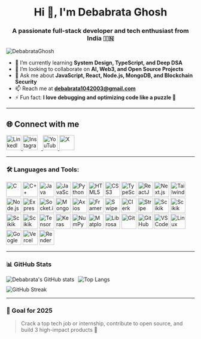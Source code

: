 <h1 align="center">Hi 👋, I'm Debabrata Ghosh</h1>
<h3 align="center">A passionate full-stack developer and tech enthusiast from India 🇮🇳</h3>

<p align="left"> <img src="https://komarev.com/ghpvc/?username=DebabrataGhosh&label=Profile%20views&color=0e75b6&style=flat" alt="DebabrataGhosh" /> </p>

- 🌱 I’m currently learning **System Design, TypeScript, and Deep DSA**  
- 👯 I’m looking to collaborate on **AI, Web3, and Open Source Projects**  
- 💬 Ask me about **JavaScript, React, Node.js, MongoDB, and Blockchain Security**  
- 📫 Reach me at **debabrata1042003@gmail.com**  
- ⚡ Fun fact: **I love debugging and optimizing code like a puzzle 🧩**

---

## 🌐 Connect with me

<p align="left">
  <a href="https://www.linkedin.com/in/debabrataghosh" target="_blank">
    <img src="https://encrypted-tbn0.gstatic.com/images?q=tbn:ANd9GcRokEYt0yyh6uNDKL8uksVLlhZ35laKNQgZ9g&s" alt="LinkedIn" height="40" width="40" />
  </a>
  <a href="https://www.instagram.com/yourusername" target="_blank">
    <img src="https://upload.wikimedia.org/wikipedia/commons/thumb/9/95/Instagram_logo_2022.svg/1200px-Instagram_logo_2022.svg.png" alt="Instagram" height="40" width="40" style="margin-right: 10px;" />
  </a>
  <a href="https://www.youtube.com/@yourchannel" target="_blank">
    <img src="https://upload.wikimedia.org/wikipedia/commons/thumb/0/09/YouTube_full-color_icon_%282017%29.svg/2560px-YouTube_full-color_icon_%282017%29.svg.png" alt="YouTube" height="40" width="40" />
  </a>
  <a href="https://x.com/debabrataghosh" target="_blank">
    <img src="https://upload.wikimedia.org/wikipedia/commons/thumb/b/b7/X_logo.jpg/1200px-X_logo.jpg" alt="X" height="40"  width="40" />
  </a>
</p>


---

### 🛠️ Languages and Tools:

<p align="left">
  <!-- Languages -->
  <img src="https://cdn.jsdelivr.net/gh/devicons/devicon/icons/c/c-original.svg" alt="C" width="40" height="40"/>
  <img src="https://cdn.jsdelivr.net/gh/devicons/devicon/icons/cplusplus/cplusplus-original.svg" alt="C++" width="40" height="40"/>
  <img src="https://cdn.jsdelivr.net/gh/devicons/devicon/icons/java/java-original.svg" alt="Java" width="40" height="40"/>
  <img src="https://cdn.jsdelivr.net/gh/devicons/devicon/icons/javascript/javascript-original.svg" alt="JavaScript" width="40" height="40"/>
  <img src="https://cdn.jsdelivr.net/gh/devicons/devicon/icons/python/python-original.svg" alt="Python" width="40" height="40"/>
  <img src="https://cdn.jsdelivr.net/gh/devicons/devicon/icons/html5/html5-original.svg" alt="HTML5" width="40" height="40"/>
  <img src="https://cdn.jsdelivr.net/gh/devicons/devicon/icons/css3/css3-original.svg" alt="CSS3" width="40" height="40"/>
  <img src="https://cdn.jsdelivr.net/gh/devicons/devicon/icons/typescript/typescript-original.svg" alt="TypeScript" width="40" height="40"/>

  <!-- Frameworks & Libraries -->
  <img src="https://cdn.jsdelivr.net/gh/devicons/devicon/icons/react/react-original.svg" alt="ReactJS" width="40" height="40"/>
  <img src="https://cdn.jsdelivr.net/gh/devicons/devicon/icons/nextjs/nextjs-original.svg" alt="Next.js" width="40" height="40"/>
  <img src="https://www.vectorlogo.zone/logos/tailwindcss/tailwindcss-icon.svg" alt="Tailwind CSS" width="40" height="40"/>
  <img src="https://cdn.jsdelivr.net/gh/devicons/devicon/icons/nodejs/nodejs-original.svg" alt="Node.js" width="40" height="40"/>
  <img src="https://cdn.jsdelivr.net/gh/devicons/devicon/icons/express/express-original.svg" alt="Express.js" width="40" height="40"/>
  <img src="https://cdn.jsdelivr.net/gh/devicons/devicon/icons/socketio/socketio-original.svg" alt="Socket.io" width="40" height="40"/>
  <img src="https://cdn.jsdelivr.net/gh/devicons/devicon/icons/mongodb/mongodb-original.svg" alt="MongoDB" width="40" height="40"/>
  <img src="https://axios-http.com/assets/favicon.ico" alt="Axios" width="40" height="40"/>
  <img src="https://cdn.worldvectorlogo.com/logos/framer-motion.svg" alt="Framer Motion" width="40" height="40"/>
  <img src="https://swiperjs.com/images/swiper-logo.svg" alt="SwiperJS" width="40" height="40"/>
  <img src="https://pipedream.com/s.v0/app_dBhw8k/logo/orig" alt="Clerk" width="40" height="40"/>
  <img src="https://encrypted-tbn0.gstatic.com/images?q=tbn:ANd9GcQQGluJhW7I1NYU7jF77E-9K9I46_ib_DUNHw&s" alt="Stripe" width="40" height="40"/>
  <img src="https://github.com/user-attachments/assets/2229b9c6-06f4-4fea-ad99-01c4cd46616c" alt="Scikik learn" width="40" height="40" />
  <img src="https://www.svgrepo.com/show/354240/pytorch.svg" alt="Scikik learn" width="40" height="40" />
  <img src="https://images.icon-icons.com/2699/PNG/512/opencv_logo_icon_170887.png" alt="Scikik learn" width="40" height="40" />
  <img src="https://img.icons8.com/?size=512&id=xSkewUSqtErH&format=png" alt="Scikik learn" width="40" height="40" />

  
  <!-- AI / Data Science -->
  <img src="https://cdn.jsdelivr.net/gh/devicons/devicon/icons/tensorflow/tensorflow-original.svg" alt="TensorFlow" width="40" height="40"/>
  <img src="https://cdn.jsdelivr.net/gh/devicons/devicon/icons/keras/keras-original.svg" alt="Keras" width="40" height="40"/>
  <img src="https://cdn.jsdelivr.net/gh/devicons/devicon/icons/numpy/numpy-original.svg" alt="NumPy" width="40" height="40"/>
  <img src="https://upload.wikimedia.org/wikipedia/commons/0/01/Created_with_Matplotlib-logo.svg" alt="Matplotlib" width="40" height="40"/>
  <img src="https://avatars.githubusercontent.com/u/18124827?s=280&v=4" alt="Librosa" width="40" height="40"/>

  

  <!-- Tools -->
  <img src="https://cdn.jsdelivr.net/gh/devicons/devicon/icons/git/git-original.svg" alt="Git" width="40" height="40"/>
  <img src="https://cdn.jsdelivr.net/gh/devicons/devicon/icons/github/github-original.svg" alt="GitHub" width="40" height="40"/>
  <img src="https://cdn.jsdelivr.net/gh/devicons/devicon/icons/vscode/vscode-original.svg" alt="VS Code" width="40" height="40"/>
  <img src="https://cdn.jsdelivr.net/gh/devicons/devicon/icons/linux/linux-original.svg" alt="Linux" width="40" height="40"/>
  <img src="https://cdn.jsdelivr.net/gh/devicons/devicon/icons/googlecolab/googlecolab-original.svg" alt="Google Colab" width="40" height="40"/>
  <img src="https://pipedream.com/s.v0/app_XaLh2x/logo/orig" alt="Vercel" width="40" height="40"/>
  <img src="https://us1.discourse-cdn.com/flex016/uploads/render/original/2X/1/11352202c8503f736bea5efb59684f678d7c860c.svg" alt="Render" width="40" height="40"/>
  
</p>


---



### 📊 GitHub Stats

<!-- Row 1: GitHub Stats + Top Languages -->
<div style="display: flex; justify-content: flex-start; align-items: flex-start; gap: 10px; flex-wrap: wrap;">
  <img src="https://github-readme-stats.vercel.app/api?username=debabrataghoosh&show_icons=true&theme=github_dark" alt="Debabrata's GitHub stats" />
  <img src="https://github-readme-stats.vercel.app/api/top-langs/?username=debabrataghoosh&layout=compact&theme=github_dark" alt="Top Langs" />
</div>

<!-- Row 2: GitHub Streak -->
<div style="margin-top: 10px;">
  <img src="https://github-readme-streak-stats.herokuapp.com/?user=debabrataghoosh&theme=github_dark" alt="GitHub Streak" />
</div>

---

### 🎯 Goal for 2025
> Crack a top tech job or internship, contribute to open source, and build 3 high-impact products 🚀


